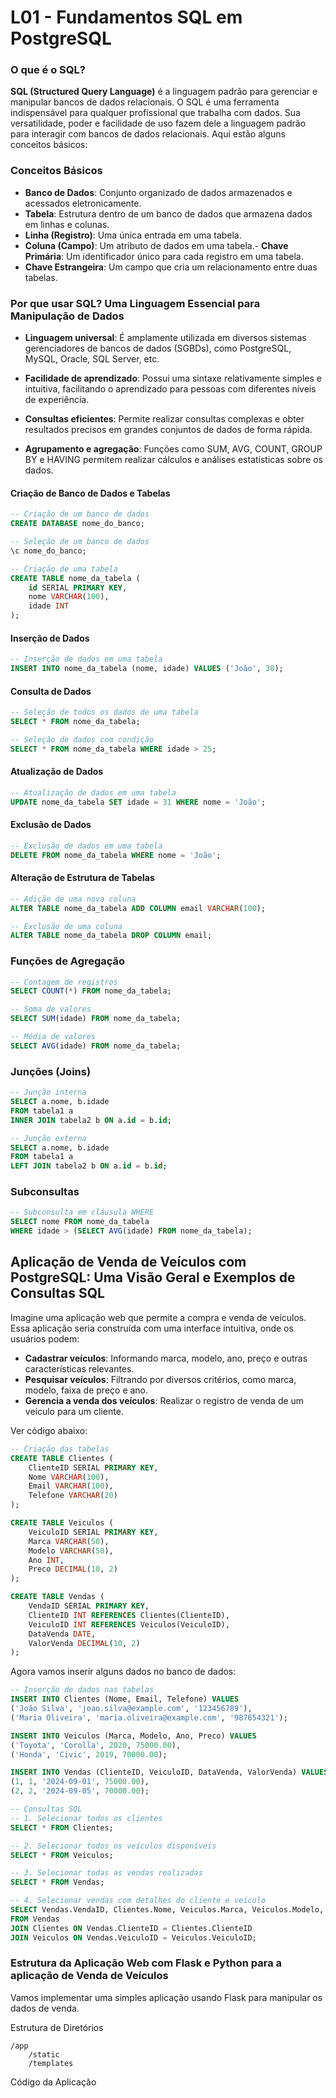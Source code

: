 # L01 - Fundamentos SQL em PostgreSQL

### O que é o SQL?

**SQL (Structured Query Language)** é a linguagem padrão para gerenciar e manipular bancos de dados relacionais. O SQL é uma ferramenta indispensável para qualquer profissional que trabalha com dados. Sua versatilidade, poder e facilidade de uso fazem dele a linguagem padrão para interagir com bancos de dados relacionais. Aqui estão alguns conceitos básicos:

### Conceitos Básicos

- **Banco de Dados**: Conjunto organizado de dados armazenados e acessados eletronicamente.
- **Tabela**: Estrutura dentro de um banco de dados que armazena dados em linhas e colunas.
- **Linha (Registro)**: Uma única entrada em uma tabela.
- **Coluna (Campo)**: Um atributo de dados em uma tabela.- **Chave Primária**: Um identificador único para cada registro em uma tabela.
- **Chave Estrangeira**: Um campo que cria um relacionamento entre duas tabelas.


### Por que usar SQL? Uma Linguagem Essencial para Manipulação de Dados

- **Linguagem universal**: É amplamente utilizada em diversos sistemas gerenciadores de bancos de dados (SGBDs), como PostgreSQL, MySQL, Oracle, SQL Server, etc.

- **Facilidade de aprendizado**: Possui uma sintaxe relativamente simples e intuitiva, facilitando o aprendizado para pessoas com diferentes níveis de experiência.

- **Consultas eficientes**: Permite realizar consultas complexas e obter resultados precisos em grandes conjuntos de dados de forma rápida.
- **Agrupamento e agregação**: Funções como SUM, AVG, COUNT, GROUP BY e HAVING permitem realizar cálculos e análises estatísticas sobre os dados.

#### Criação de Banco de Dados e Tabelas

```sql
-- Criação de um banco de dados
CREATE DATABASE nome_do_banco;

-- Seleção de um banco de dados
\c nome_do_banco;

-- Criação de uma tabela
CREATE TABLE nome_da_tabela (
    id SERIAL PRIMARY KEY,
    nome VARCHAR(100),
    idade INT
);
```

#### Inserção de Dados

```sql
-- Inserção de dados em uma tabela
INSERT INTO nome_da_tabela (nome, idade) VALUES ('João', 30);
```

#### Consulta de Dados

```sql
-- Seleção de todos os dados de uma tabela
SELECT * FROM nome_da_tabela;

-- Seleção de dados com condição
SELECT * FROM nome_da_tabela WHERE idade > 25;
```

#### Atualização de Dados

```sql
-- Atualização de dados em uma tabela
UPDATE nome_da_tabela SET idade = 31 WHERE nome = 'João';
```

#### Exclusão de Dados

```sql
-- Exclusão de dados em uma tabela
DELETE FROM nome_da_tabela WHERE nome = 'João';
```

#### Alteração de Estrutura de Tabelas

```sql
-- Adição de uma nova coluna
ALTER TABLE nome_da_tabela ADD COLUMN email VARCHAR(100);

-- Exclusão de uma coluna
ALTER TABLE nome_da_tabela DROP COLUMN email;
```

### Funções de Agregação

```sql
-- Contagem de registros
SELECT COUNT(*) FROM nome_da_tabela;

-- Soma de valores
SELECT SUM(idade) FROM nome_da_tabela;

-- Média de valores
SELECT AVG(idade) FROM nome_da_tabela;
```

### Junções (Joins)

```sql
-- Junção interna
SELECT a.nome, b.idade
FROM tabela1 a
INNER JOIN tabela2 b ON a.id = b.id;

-- Junção externa
SELECT a.nome, b.idade
FROM tabela1 a
LEFT JOIN tabela2 b ON a.id = b.id;
```

### Subconsultas

```sql
-- Subconsulta em cláusula WHERE
SELECT nome FROM nome_da_tabela
WHERE idade > (SELECT AVG(idade) FROM nome_da_tabela);
```

## Aplicação de Venda de Veículos com PostgreSQL: Uma Visão Geral e Exemplos de Consultas SQL

Imagine uma aplicação web que permite a compra e venda de veículos. Essa aplicação seria construída com uma interface intuitiva, onde os usuários podem:

- **Cadastrar veículos**: Informando marca, modelo, ano, preço e outras características relevantes.
- **Pesquisar veículos**: Filtrando por diversos critérios, como marca, modelo, faixa de preço e ano.
- **Gerencia a venda dos veículos**: Realizar o registro de venda de um veículo para um cliente.

Ver código abaixo:

```sql
-- Criação das tabelas
CREATE TABLE Clientes (
    ClienteID SERIAL PRIMARY KEY,
    Nome VARCHAR(100),
    Email VARCHAR(100),
    Telefone VARCHAR(20)
);

CREATE TABLE Veiculos (
    VeiculoID SERIAL PRIMARY KEY,
    Marca VARCHAR(50),
    Modelo VARCHAR(50),
    Ano INT,
    Preco DECIMAL(10, 2)
);

CREATE TABLE Vendas (
    VendaID SERIAL PRIMARY KEY,
    ClienteID INT REFERENCES Clientes(ClienteID),
    VeiculoID INT REFERENCES Veiculos(VeiculoID),
    DataVenda DATE,
    ValorVenda DECIMAL(10, 2)
);
```

Agora vamos inserir alguns dados no banco de dados:
```sql
-- Inserção de dados nas tabelas
INSERT INTO Clientes (Nome, Email, Telefone) VALUES
('João Silva', 'joao.silva@example.com', '123456789'),
('Maria Oliveira', 'maria.oliveira@example.com', '987654321');

INSERT INTO Veiculos (Marca, Modelo, Ano, Preco) VALUES
('Toyota', 'Corolla', 2020, 75000.00),
('Honda', 'Civic', 2019, 70000.00);

INSERT INTO Vendas (ClienteID, VeiculoID, DataVenda, ValorVenda) VALUES
(1, 1, '2024-09-01', 75000.00),
(2, 2, '2024-09-05', 70000.00);

-- Consultas SQL
-- 1. Selecionar todos os clientes
SELECT * FROM Clientes;

-- 2. Selecionar todos os veículos disponíveis
SELECT * FROM Veiculos;

-- 3. Selecionar todas as vendas realizadas
SELECT * FROM Vendas;

-- 4. Selecionar vendas com detalhes do cliente e veículo
SELECT Vendas.VendaID, Clientes.Nome, Veiculos.Marca, Veiculos.Modelo, Vendas.DataVenda, Vendas.ValorVenda
FROM Vendas
JOIN Clientes ON Vendas.ClienteID = Clientes.ClienteID
JOIN Veiculos ON Vendas.VeiculoID = Veiculos.VeiculoID;
```

### Estrutura da Aplicação Web com Flask e Python para a aplicação de Venda de Veículos

Vamos implementar uma simples aplicação usando Flask para manipular os dados de venda.

Estrutura de Diretórios
```
/app
    /static
    /templates
```

Código da Aplicação
